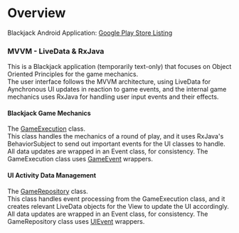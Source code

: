 # Overview
Blackjack Android Application: [Google Play Store Listing](https://play.google.com/store/apps/details?id=com.tudordonca.android.blackjackmvvm) 
  
  
### MVVM - LiveData & RxJava  
This is a Blackjack application (temporarily text-only) that focuses on Object Oriented Principles for the game mechanics.  
The user interface follows the MVVM architecture, using LiveData for Aynchronous UI updates in reaction to game events, and the internal game 
mechanics uses RxJava for handling user input events and their effects.
  
    
#### Blackjack Game Mechanics  
The [GameExecution](app/src/main/java/com/tudordonca/android/blackjackmvvm/gameplay/GameExecution.java) class.  
This class handles the mechanics of a round of play, and it uses RxJava's BehaviorSubject to send out important events for the UI classes to handle.
All data updates are wrapped in an Event class, for consistency. The GameExecution class uses [GameEvent](app/src/main/java/com/tudordonca/android/blackjackmvvm/GameEvent.java) wrappers.

#### UI Activity Data Management
The [GameRepository](app/src/main/java/com/tudordonca/android/blackjackmvvm/GameRepository.java) class.  
This class handles event processing from the GameExecution class, and it creates relevant LiveData objects 
for the View to update the UI accordingly. All data updates are wrapped in an Event class, for consistency. 
The GameRepository class uses [UIEvent](app/src/main/java/com/tudordonca/android/blackjackmvvm/UIEvent.java) wrappers.  


